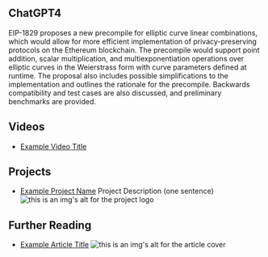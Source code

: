 ## ChatGPT4

EIP-1829 proposes a new precompile for elliptic curve linear combinations, which would allow for more efficient implementation of privacy-preserving protocols on the Ethereum blockchain. The precompile would support point addition, scalar multiplication, and multiexponentiation operations over elliptic curves in the Weierstrass form with curve parameters defined at runtime. The proposal also includes possible simplifications to the implementation and outlines the rationale for the precompile. Backwards compatibility and test cases are also discussed, and preliminary benchmarks are provided.

## Videos

- [Example Video Title](https://www.youtube.com/watch?v=TDGq4aeevgY)

## Projects

- [Example Project Name](https://xxxx.xxx/xxxxx) Project Description (one sentence) ![this is an img's alt for the project logo](https://xxxx.xxx/project-logo.xxx)

## Further Reading

- [Example Article Title](https://xxxx.xxx/xxxxx) ![this is an img's alt for the article cover](https://xxxx.xxx/article-cover.xxx)
